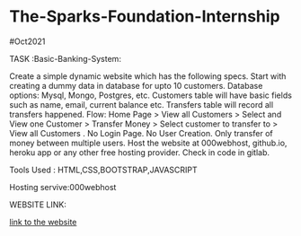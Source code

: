 # The-Sparks-Foundation-Internship 

#Oct2021

TASK :Basic-Banking-System:

Create a simple dynamic website which has the following specs.
Start with creating a dummy data in database for upto 10 customers. Database options: Mysql, Mongo, Postgres, etc. Customers table will have basic fields such as name, email, current balance etc. Transfers table will record all transfers happened.
Flow: Home Page > View all Customers > Select and View one Customer > Transfer Money > Select customer to transfer to > View all Customers .
No Login Page. No User Creation. Only transfer of money between multiple users.
Host the website at 000webhost, github.io, heroku app or any other free hosting provider. Check in code in gitlab.



Tools Used :
HTML,CSS,BOOTSTRAP,JAVASCRIPT

Hosting servive:000webhost

WEBSITE LINK:

[link to the website](https://mamatha01.000webhostapp.com/)
